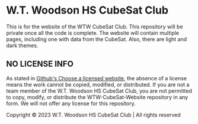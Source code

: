 # W.T. Woodson HS CubeSat Club

This is for the website of the WTW CubeSat Club. This repository will be private once all the code is complete. The website will contain multiple pages, including one with data from the CubeSat. Also, there are light and dark themes.

## NO LICENSE INFO

As stated in [Github's Choose a licensed website](https://choosealicense.com/no-permission/), the absence of a license means the work cannot be copied, modified, or distributed. If you are not a team member of the W.T. Woodson HS CubeSat Club, you are not permitted to copy, modify, or distribute the WTW-CubeSat-Website repository in any form. We will not offer any license for this repository.

Copyright © 2023 W.T. Woodson HS CubeSat Club | All rights reserved
